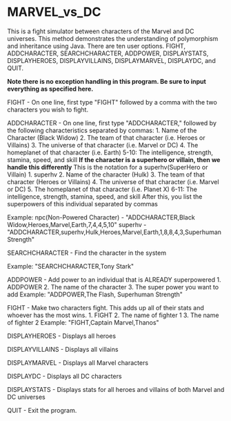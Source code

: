 # MARVEL_vs_DC

This is a fight simulator between characters of the Marvel and DC universes. This method demonstrates the understanding of polymorphism and inheritance using Java. There are ten user options. FIGHT, ADDCHARACTER, SEARCHCHARACTER, ADDPOWER, DISPLAYSTATS, DISPLAYHEROES, DISPLAYVILLAINS, DISPLAYMARVEL, DISPLAYDC, and QUIT. 

****Note there is no exception handling in this program. Be sure to input everything as specified here.****

FIGHT - On one line, first type "FIGHT" followed by a comma with the two characters you wish to fight.

ADDCHARACTER - On one line, first type "ADDCHARACTER," followed by the following characteristics separated by commas:
    1. Name of the Character (Black Widow)
    2. The team of that character (i.e. Heroes or Villains)
    3. The universe of that character (i.e. Marvel or DC)
    4. The homeplanet of that character (i.e. Earth)
    5-10: The intelligence, strength, stamina, speed, and skill
  ****If the character is a superhero or villain, then we handle this differently****
    This is the notation for a superhv(SuperHero or Villain)
    1. superhv
    2. Name of the character (Hulk)
    3. The team of that character (Heroes or Villains)
    4. The universe of that character (i.e. Marvel or DC)
    5. The homeplanet of that character (i.e. Planet X) 
    6-11: The intelligence, strength, stamina, speed, and skill 
    After this, you list the superpowers of this individual separated by commas
    
  Example: 
  npc(Non-Powered Character) - "ADDCHARACTER,Black Widow,Heroes,Marvel,Earth,7,4,4,5,10"
  superhv - "ADDCHARACTER,superhv,Hulk,Heroes,Marvel,Earth,1,8,8,4,3,Superhuman Strength" 
    
SEARCHCHARACTER - Find the character in the system

  Example: "SEARCHCHARACTER,Tony Stark"
  
ADDPOWER - Add power to an individual that is ALREADY superpowered
    1. ADDPOWER
    2. The name of the character
    3. The super power you want to add 
  Example: "ADDPOWER,The Flash, Superhuman Strength"
  
FIGHT - Make two characters fight. This adds up all of their stats and whoever has the most wins. 
    1. FIGHT
    2. The name of fighter 1
    3. The name of fighter 2
  Example: "FIGHT,Captain Marvel,Thanos"
  
DISPLAYHEROES - Displays all heroes

DISPLAYVILLAINS - Displays all villains

DISPLAYMARVEL - Displays all Marvel characters 

DISPLAYDC - Displays all DC characters

DISPLAYSTATS - Displays stats for all heroes and villains of both Marvel and DC universes 

QUIT - Exit the program.
  
  
  
